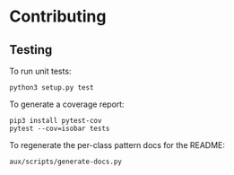 # Contributing

## Testing

To run unit tests:
```
python3 setup.py test
```

To generate a coverage report:
```
pip3 install pytest-cov
pytest --cov=isobar tests
```

To regenerate the per-class pattern docs for the README:
```
aux/scripts/generate-docs.py
```
